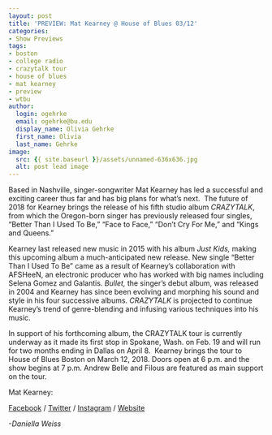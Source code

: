```yaml
---
layout: post
title: 'PREVIEW: Mat Kearney @ House of Blues 03/12'
categories:
- Show Previews
tags:
- boston
- college radio
- crazytalk tour
- house of blues
- mat kearney
- preview
- wtbu
author:
  login: ogehrke
  email: ogehrke@bu.edu
  display_name: Olivia Gehrke
  first_name: Olivia
  last_name: Gehrke
image:
  src: {{ site.baseurl }}/assets/unnamed-636x636.jpg
  alt: post lead image
---
```


Based in Nashville, singer-songwriter Mat Kearney has led a successful and exciting career thus far and has big plans for what’s next.  The future of 2018 for Kearney brings the release of his fifth studio album _CRAZYTALK_, from which the Oregon-born singer has previously released four singles, “Better Than I Used To Be,” “Face to Face,” “Don’t Cry For Me,” and “Kings and Queens.”

Kearney last released new music in 2015 with his album _Just Kids,_ making this upcoming album a much-anticipated new release. New single “Better Than I Used To Be” came as a result of Kearney’s collaboration with AFSHeeN, an electronic producer who has worked with big names including Selena Gomez and Galantis. _Bullet,_ the singer’s debut album, was released in 2004 and Kearney has since been evolving and morphing his sound and style in his four successive albums. _CRAZYTALK_ is projected to continue Kearney’s trend of genre-blending and infusing various techniques into his music.

In support of his forthcoming album, the CRAZYTALK tour is currently underway as it made its first stop in Spokane, Wash. on Feb. 19 and will run for two months ending in Dallas on April 8.  Kearney brings the tour to House of Blues Boston on March 12, 2018. Doors open at 6 p.m. and the show begins at 7 p.m. Andrew Belle and Filous are featured as main support on the tour.

Mat Kearney:

[Facebook](https://www.facebook.com/matkearney/) / [Twitter](https://twitter.com/matkearney) / [Instagram](https://www.instagram.com/matkearney/) / [Website](https://matkearney.com/)

_\-Daniella Weiss_